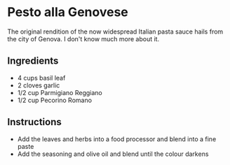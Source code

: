 # Pesto alla Genovese
The original rendition of the now widespread Italian pasta sauce hails from the city of Genova. I don't know much more about it.

## Ingredients
* 4 cups basil leaf
* 2 cloves garlic
* 1/2 cup Parmigiano Reggiano
* 1/2 cup Pecorino Romano

## Instructions
* Add the leaves and herbs into a food processor and blend into a fine paste
* Add the seasoning and olive oil and blend until the colour darkens
